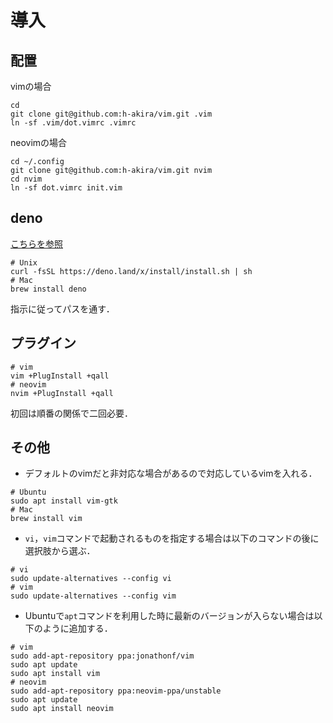 # 導入
## 配置
vimの場合
```
cd
git clone git@github.com:h-akira/vim.git .vim
ln -sf .vim/dot.vimrc .vimrc
```
neovimの場合
```
cd ~/.config
git clone git@github.com:h-akira/vim.git nvim
cd nvim
ln -sf dot.vimrc init.vim
```

## deno
[こちらを参照](https://yoshixmk.github.io/deno-manual-ja/getting_started/installation.html)
```
# Unix
curl -fsSL https://deno.land/x/install/install.sh | sh
# Mac
brew install deno
```
指示に従ってパスを通す．

## プラグイン
```
# vim
vim +PlugInstall +qall
# neovim
nvim +PlugInstall +qall
```
初回は順番の関係で二回必要．

## その他
- デフォルトのvimだと非対応な場合があるので対応しているvimを入れる．
```
# Ubuntu
sudo apt install vim-gtk
# Mac
brew install vim
```
- `vi`，`vim`コマンドで起動されるものを指定する場合は以下のコマンドの後に選択肢から選ぶ．
```
# vi
sudo update-alternatives --config vi
# vim
sudo update-alternatives --config vim
```
- Ubuntuで`apt`コマンドを利用した時に最新のバージョンが入らない場合は以下のように追加する．
```
# vim
sudo add-apt-repository ppa:jonathonf/vim
sudo apt update
sudo apt install vim
# neovim
sudo add-apt-repository ppa:neovim-ppa/unstable
sudo apt update
sudo apt install neovim
```
